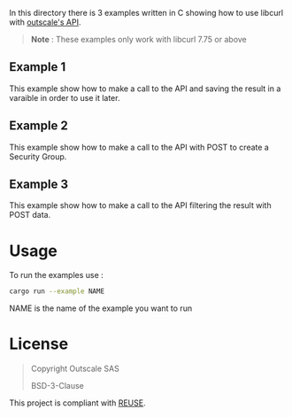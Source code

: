 In this directory there is 3 examples written in C showing how to use libcurl with [outscale's API](https://docs.outscale.com/api).

> **Note** : These examples only work with libcurl 7.75 or above

## Example 1
This example show how to make a call to the API and saving the result in a varaible in order to use it later.

## Example 2
This example show how to make a call to the API with POST to create a Security Group.

## Example 3
This example show how to make a call to the API filtering the result with POST data.

# Usage
To run the examples use :
```bash
cargo run --example NAME
```
NAME is the name of the example you want to run

# License

> Copyright Outscale SAS
>
> BSD-3-Clause

This project is compliant with [REUSE](https://reuse.software/).
